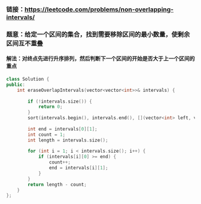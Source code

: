 ### 链接：https://leetcode.com/problems/non-overlapping-intervals/

### 题意：给定一个区间的集合，找到需要移除区间的最小数量，使剩余区间互不重叠

#### 解法：对终点先进行升序排列，然后判断下一个区间的开始是否大于上一个区间的重点

```c++
class Solution {
public:
    int eraseOverlapIntervals(vector<vector<int>>& intervals) {                
        
        if (!intervals.size()) {
            return 0;
        }
        sort(intervals.begin(), intervals.end(), [](vector<int> left, vector<int> right) {return left[1] < right[1];});
        
        int end = intervals[0][1];
        int count = 1;
        int length = intervals.size();
        
        for (int i = 1; i < intervals.size(); i++) {
            if (intervals[i][0] >= end) {
                count++;
                end = intervals[i][1];
            }
        }
        return length - count;        
    }
};
```

